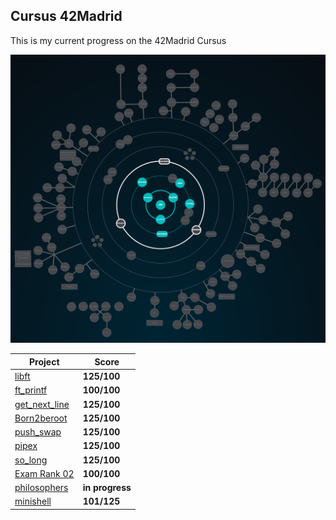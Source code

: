 ## Cursus 42Madrid

This is my current progress on the 42Madrid Cursus

<p align="center">
<img width="2576px" alt="2238px" src="https://github.com/BishopVK/Cursus-42Madrid/blob/main/img/Holygraph.png">
</p>

| **Project**           | **Score**     |
|-----------------------|---------------|
| [libft](/lvl0/Libft) | **125/100**   |
| [ft_printf](/lvl1/printf) | **100/100**   |
| [get_next_line](/lvl1/get_next_line) | **125/100**   |
| [Born2beroot](/lvl1/Born2beRoot) | **125/100**   |
| [push_swap](/lvl2/push_swap) | **125/100**   |
| [pipex](/lvl2/pipex) | **125/100**   |
| [so_long](/lvl2/so_long) | **125/100**   |
| [Exam Rank 02](/lvl2/exam_rank_02) | **100/100**   |
| [philosophers](/lvl3/philo) | **in progress**   |
| [minishell](https://github.com/BishopVK/minishell) | **101/125**   |
